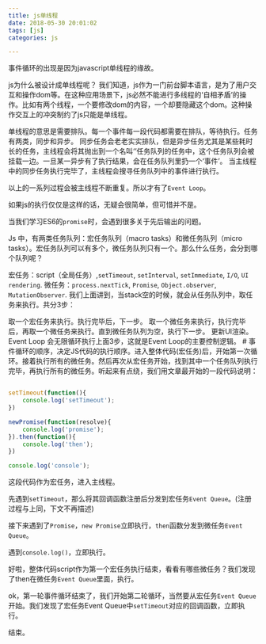 ```yaml
---
title: js单线程
date: 2018-05-30 20:01:02
tags: [js]
categories: js

---
```


事件循环的出现是因为javascript单线程的缘故。

js为什么被设计成单线程呢？
我们知道，js作为一门前台脚本语言，是为了用户交互和操作dom等。在这种应用场景下，js必然不能进行多线程的‘自相矛盾’的操作。比如有两个线程，一个要修改dom的内容，一个却要隐藏这个dom。这种操作交互上的冲突制约了js只能是单线程。

单线程的意思是需要排队。每一个事件每一段代码都需要在排队，等待执行。任务有两类，同步和异步。
同步任务会老老实实排队，但是异步任务尤其是某些耗时长的任务，主线程会将其抛出到一个名叫‘’任务队列的任务中，这个任务队列会被挂载一边。一旦某一异步有了执行结果，会在任务队列里扔一个‘事件’。
当主线程中的同步任务执行完毕了，主线程会搜寻任务队列中的事件进行执行。

以上的一系列过程会被主线程不断重复。所以才有了`Event Loop`。

如果js的执行仅仅是这样的话，无疑会很简单，但可惜并不是。

<!--more-->


当我们学习ES6的`promise`时，会遇到很多关于先后输出的问题。

Js 中，有两类任务队列：宏任务队列（macro tasks）和微任务队列（micro tasks）。宏任务队列可以有多个，微任务队列只有一个。那么什么任务，会分到哪个队列呢？

宏任务：script（全局任务）,`setTimeout`, `setInterval`, `setImmediate`, `I/O`, `UI` `rendering`.
微任务：`process.nextTick`, `Promise`, `Object.observer`, `MutationObserver`.
我们上面讲到，当stack空的时候，就会从任务队列中，取任务来执行。共分3步：

取一个宏任务来执行。执行完毕后，下一步。
取一个微任务来执行，执行完毕后，再取一个微任务来执行。直到微任务队列为空，执行下一步。
更新UI渲染。
Event Loop 会无限循环执行上面3步，这就是Event Loop的主要控制逻辑。 #
事件循环的顺序，决定JS代码的执行顺序。进入整体代码(宏任务)后，开始第一次循环。接着执行所有的微任务。然后再次从宏任务开始，找到其中一个任务队列执行完毕，再执行所有的微任务。听起来有点绕，我们用文章最开始的一段代码说明：
```js

setTimeout(function(){
    console.log('setTimeout');
})

newPromise(function(resolve){
    console.log('promise');
}).then(function(){
    console.log('then');
})

console.log('console');

```
这段代码作为宏任务，进入主线程。

先遇到`setTimeout`，那么将其回调函数注册后分发到宏任务`Event Queue`。(注册过程与上同，下文不再描述)

接下来遇到了`Promise`，`new Promise`立即执行，`then`函数分发到微任务`Event Queue`。

遇到`console.log()`，立即执行。

好啦，整体代码script作为第一个宏任务执行结束，看看有哪些微任务？我们发现了then在微任务`Event Queue`里面，执行。

ok，第一轮事件循环结束了，我们开始第二轮循环，当然要从宏任务`Event Queue`开始。我们发现了宏任务Event Queue中`setTimeout`对应的回调函数，立即执行。

结束。